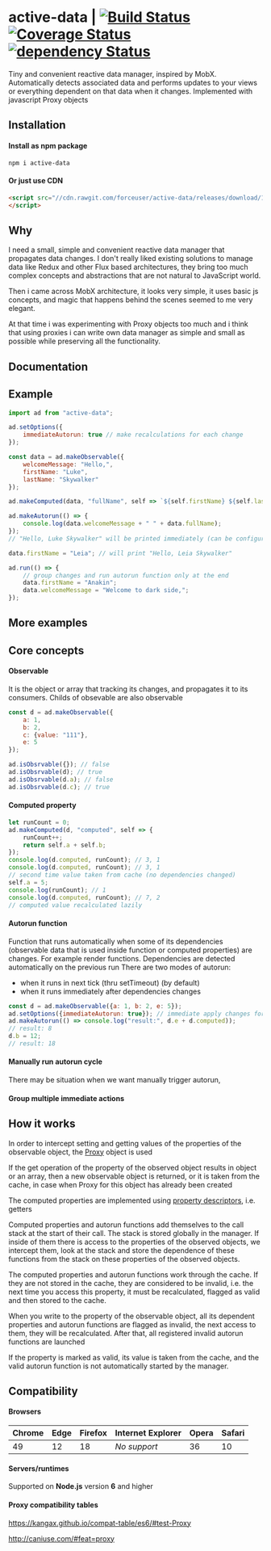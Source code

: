# active-data | [![Build Status](https://travis-ci.org/forceuser/active-data.svg?branch=master)](https://travis-ci.org/forceuser/active-data) [![Coverage Status](https://img.shields.io/codecov/c/github/forceuser/active-data/master.svg)](https://codecov.io/gh/forceuser/active-data) [![dependency Status](https://img.shields.io/npm/v/active-data.svg)](https://www.npmjs.com/package/active-data)

Tiny and convenient reactive data manager, inspired by MobX. Automatically detects associated data and performs updates to your views or everything dependent on that data when it changes. Implemented with javascript Proxy objects

## Installation

#### Install as npm package

```shell
npm i active-data
```

#### Or just use CDN

```html
<script src="//cdn.rawgit.com/forceuser/active-data/releases/download/1.0.8/active-data.min.js">
</script>
```

## Why

I need a small, simple and convenient reactive data manager that propagates data changes. I don't really liked existing solutions to manage data like Redux and other Flux based architectures, they bring too much complex concepts and abstractions that are not natural to JavaScript world.

Then i came across MobX architecture, it looks very simple, it uses basic js concepts, and magic that happens behind the scenes seemed to me very elegant.

At that time i was experimenting with Proxy objects too much and i think that using proxies i can write own data manager as simple and small as possible while preserving all the functionality.

## Documentation

## Example
```js
import ad from "active-data";

ad.setOptions({
    immediateAutorun: true // make recalculations for each change
});

const data = ad.makeObservable({
    welcomeMessage: "Hello,",
    firstName: "Luke",
    lastName: "Skywalker"
});

ad.makeComputed(data, "fullName", self => `${self.firstName} ${self.lastName}`);

ad.makeAutorun(() => {
    console.log(data.welcomeMessage + " " + data.fullName);
});
// "Hello, Luke Skywalker" will be printed immediately (can be configured)

data.firstName = "Leia"; // will print "Hello, Leia Skywalker"

ad.run(() => {
    // group changes and run autorun function only at the end
    data.firstName = "Anakin";
    data.welcomeMessage = "Welcome to dark side,";
});
```

## More examples

## Core concepts

#### Observable
It is the object or array that tracking its changes, and propagates it to its consumers.
Childs of obsevable are also observable

```js
const d = ad.makeObservable({
	a: 1,
	b: 2,
	c: {value: "111"},
	e: 5
});

ad.isObsrvable({}); // false
ad.isObsrvable(d); // true
ad.isObsrvable(d.a); // false
ad.isObsrvable(d.c); // true

```
#### Computed property

```js
let runCount = 0;
ad.makeComputed(d, "computed", self => {
	runCount++;
	return self.a + self.b;
});
console.log(d.computed, runCount); // 3, 1
console.log(d.computed, runCount); // 3, 1
// second time value taken from cache (no dependencies changed)
self.a = 5;
console.log(runCount); // 1
console.log(d.computed, runCount); // 7, 2
// computed value recalculated lazily
```
#### Autorun function
Function that runs automatically when some of its dependencies (observable data that is used inside function or computed properties) are changes. For example render functions. Dependencies are detected automatically on the previous run
There are two modes of autorun:
- when it runs in next tick (thru setTimeout) (by default)
- when it runs immediately after dependencies changes

```js
const d = ad.makeObservable({a: 1, b: 2, e: 5});
ad.setOptions({immediateAutorun: true}); // immediate apply changes for debug purpose
ad.makeAutorun(() => console.log("result:", d.e + d.computed));
// result: 8
d.b = 12;
// result: 18

```

#### Manually run autorun cycle
There may be situation when we want manually trigger autorun,

#### Group multiple immediate actions

## How it works

In order to intercept setting and getting values of the properties of the observable object, the [Proxy](https://developer.mozilla.org/en-US/docs/Web/JavaScript/Reference/Global_Objects/Proxy) object is used

If the get operation of the property of the observed object results in object or an array, then a new observable object is returned, or it is taken from the cache, in case when Proxy for this object has already been created

The computed properties are implemented using [property descriptors](https://developer.mozilla.org/en-US/docs/Web/JavaScript/Reference/Global_Objects/Object/defineProperty), i.e. getters

Computed properties and autorun functions add themselves to the call stack at the start of their call. The stack is stored globally in the manager. If inside of them there is access to the properties of the observed objects, we intercept them, look at the stack and store the dependence of these functions from the stack on these properties of the observed objects.

The computed properties and autorun functions work through the cache. If they are not stored in the cache, they are considered to be invalid, i.e. the next time you access this property, it must be recalculated, flagged as valid and then stored to the cache.

When you write to the property of the observable object, all its dependent properties and autorun functions are flagged as invalid, the next access to them, they will be recalculated. After that, all registered invalid autorun functions are launched

If the property is marked as valid, its value is taken from the cache, and the valid autorun function is not automatically started by the manager.

## Compatibility

#### Browsers

Chrome | Edge | Firefox | Internet Explorer | Opera | Safari
-------|------|---------|-------------------|-------|-------
49 | 12 | 18 | *No support* | 36 | 10

#### Servers/runtimes

Supported on **Node.js** version **6** and higher

#### Proxy compatibility tables

https://kangax.github.io/compat-table/es6/#test-Proxy

http://caniuse.com/#feat=proxy
